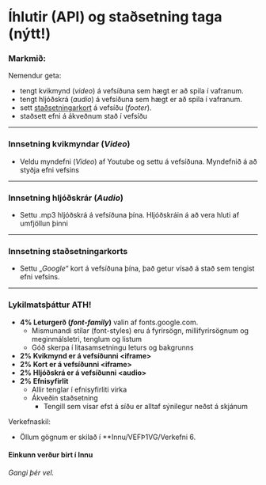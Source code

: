 # Íhlutir (API) og staðsetning taga (nýtt!)

### Markmið:

Nemendur geta:

* tengt kvikmynd (_video_)  á vefsíðuna sem hægt er að spila í vafranum. 
* tengt hljóðskrá (_audio_) á vefsíðuna sem hægt er að spila í vafranum. 
* sett [staðsetningarkort](https://www.google.is/maps/place/T%C3%A6knisk%C3%B3linn+-+H%C3%A1teigsvegur/@64.1390675,-21.9048536,17z/data=!3m1!4b1!4m5!3m4!1s0x48d674cc84500001:0x16719bf129fa31a7!8m2!3d64.1390675!4d-21.9026596) á vefsíðu (_footer_). 
* staðsett efni á ákveðnum stað í vefsíðu 

---

### Innsetning kvikmyndar (_Video_)

* Veldu myndefni (_Video_) af Youtube og settu á vefsíðuna. Myndefnið á að styðja efni vefsins

---

### Innsetning hljóðskrár (_Audio_)

* Settu .mp3 hljóðskrá á vefsíðuna þína. Hljóðskráin á að vera hluti af umfjöllun þinni

---

### Innsetning staðsetningarkorts

* Settu „_Google_“ kort á vefsíðuna þína, það  getur vísað á stað sem tengist efni vefsins.

---

### Lykilmatsþáttur ATH!

* **4% Leturgerð (_font-family_)** valin af fonts.google.com.
    * Mismunandi stílar (font-styles) eru á fyrirsögn, millifyrirsögnum og meginmálsletri, tenglum og listum
    * Góð skerpa í litasamsetningu leturs og bakgrunns
* **2% Kvikmynd er á vefsíðunni &lt;iframe>**
* **2% Kort er á vefsíðunni &lt;iframe>**
* **2% Hljóðskrá er á vefsíðunni &lt;audio>**
* **2% Efnisyfirlit**
    * Allir tenglar í efnisyfirliti virka
    * Ákveðin staðsetning 
      * Tengill sem vísar efst á síðu er alltaf sýnilegur neðst á skjánum


Verkefnaskil:  
* Öllum gögnum er skilað í **Innu/VEFÞ1VG/Verkefni 6.

#### Einkunn verður birt í Innu

_Gangi þér vel._
